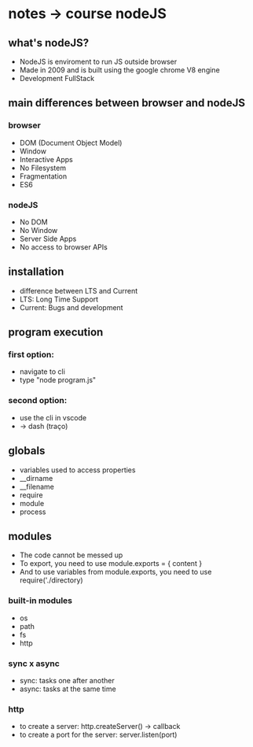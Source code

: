 # notes -> course nodeJS

## what's nodeJS?
- NodeJS is enviroment to run JS outside browser
- Made in 2009 and is built using the google chrome V8 engine
- Development FullStack

## main differences between browser and nodeJS

### browser
- DOM (Document Object Model)
- Window
- Interactive Apps
- No Filesystem
- Fragmentation
- ES6

### nodeJS
- No DOM
- No Window
- Server Side Apps
- No access to browser APIs

## installation

- difference between LTS and Current
- LTS: Long Time Support
- Current: Bugs and development

## program execution

### first option:
- navigate to cli
- type "node program.js"

### second option:
- use the cli in vscode
- -> dash (traço)

## globals
- variables used to access properties
- __dirname
- __filename
- require
- module
- process

## modules
- The code cannot be messed up
- To export, you need to use module.exports = { content }
- And to use variables from module.exports, you need to use require('./directory)

### built-in modules
- os
- path
- fs
- http

### sync x async
- sync: tasks one after another
- async: tasks at the same time

### http
- to create a server: http.createServer() -> callback
- to create a port for the server: server.listen(port)